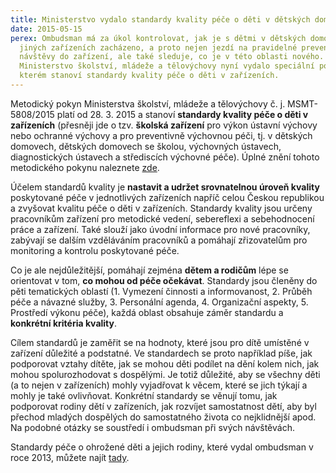 ```yaml
---
title: Ministerstvo vydalo standardy kvality péče o děti v dětských domovech
date: 2015-05-15
perex: Ombudsman má za úkol kontrolovat, jak je s dětmi v dětských domovech a
  jiných zařízeních zacházeno, a proto nejen jezdí na pravidelné preventivní
  návštěvy do zařízení, ale také sleduje, co je v této oblasti nového.
  Ministerstvo školství, mládeže a tělovýchovy nyní vydalo speciální pokyn, ve
  kterém stanoví standardy kvality péče o děti v zařízeních.
---
```

Metodický pokyn Ministerstva školství, mládeže a tělovýchovy č. j. MSMT-5808/2015 platí od 28. 3. 2015 a stanoví **standardy kvality péče o děti v zařízeních** (přesněji jde o tzv. **školská zařízení** pro výkon ústavní výchovy nebo ochranné výchovy a pro preventivně výchovnou péči, tj. v dětských domovech, dětských domovech se školou, výchovných ústavech, diagnostických ústavech a střediscích výchovné péče). Úplné znění tohoto metodického pokynu naleznete [zde](https://www.msmt.cz/file/35026/).

Účelem standardů kvality je **nastavit a udržet srovnatelnou úroveň kvality** poskytované péče v jednotlivých zařízeních napříč celou Českou republikou a zvyšovat kvalitu péče o děti v zařízeních. Standardy kvality jsou určeny pracovníkům zařízení pro metodické vedení, sebereflexi a sebehodnocení práce a zařízení. Také slouží jako úvodní informace pro nové pracovníky, zabývají se dalším vzděláváním pracovníků a pomáhají zřizovatelům pro monitoring a kontrolu poskytované péče. 

Co je ale nejdůležitější, pomáhají zejména **dětem a rodičům** lépe se orientovat v tom, **co mohou od péče očekávat**. Standardy jsou členěny do pěti tematických oblastí (1. Vymezení činnosti a informovanost, 2. Průběh péče a návazné služby, 3. Personální agenda, 4. Organizační aspekty, 5. Prostředí výkonu péče), každá oblast obsahuje záměr standardu a **konkrétní kritéria kvality**. 

Cílem standardů je zaměřit se na hodnoty, které jsou pro dítě umístěné v zařízení důležité a podstatné. Ve standardech se proto například píše, jak podporovat vztahy dítěte, jak se mohou děti podílet na dění kolem nich, jak mohou spolurozhodovat s dospělými. Je totiž důležité, aby se všechny děti (a to nejen v zařízeních) mohly vyjadřovat k věcem, které se jich týkají a mohly je také ovlivňovat. Konkrétní standardy se věnují tomu, jak podporovat rodiny dětí v zařízeních, jak rozvíjet samostatnost dětí, aby byl přechod mladých dospělých do samostatného života co nejklidnější apod. Na podobné otázky se soustředí i ombudsman při svých návštěvách. 

Standardy péče o ohrožené děti a jejich rodiny, které vydal ombudsman v roce 2013, můžete najít [tady](https://www.ochrance.cz/uploads-import/ochrana_osob/ZARIZENI/Ustavni_vychova/Standardy_pece_o_ohrozene_deti_WEB.pdf).